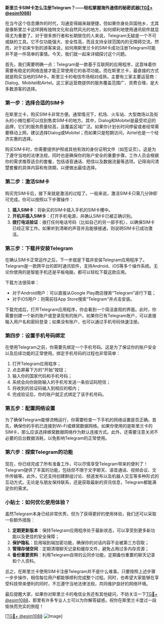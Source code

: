 **斯里兰卡SIM卡怎么注册Telegram？——轻松掌握海外通信的秘密武器[[TG💪+ @esim1088](https://t.me/s/esim1088)]**

在当今这个信息爆炸的时代，沟通变得越来越便捷，但如果你身处异国他乡，尤其是像斯里兰卡这样拥有独特文化和自然风光的地方，如何顺利地使用通讯软件就显得尤为重要了。对于很多旅行者和长期居住的人来说，Telegram无疑是一个不可或缺的工具。它不仅功能强大、安全性高，而且支持全球范围内的无障碍交流。然而，对于初来乍到的游客来说，如何用斯里兰卡的SIM卡成功注册Telegram可能并不是一件简单的事情。今天，我们就一起来详细探讨这个问题。

首先，我们需要明确一点：Telegram是一款基于互联网的应用程序，这意味着你需要有稳定的网络连接才能正常使用它的各项功能。而在斯里兰卡，最直接的方式就是购买当地的SIM卡。斯里兰卡的电信市场相对成熟，主要有三家主要运营商：Dialog、Mobitel和Airtel。这三家运营商提供的服务覆盖范围广、资费合理，是大多数游客的选择。

### 第一步：选择合适的SIM卡

在斯里兰卡，购买SIM卡非常方便。通常情况下，机场、火车站、大型商场以及街头的小摊位都可以找到售卖SIM卡的地方。其中，Dialog和Mobitel是最受欢迎的品牌，它们的服务质量较高，且覆盖区域广泛。如果你计划长时间停留或者经常需要移动上网，建议选择Dialog或Mobitel；而如果只是短期访问，Airtel也是一个经济实惠的选择。

购买SIM卡时，你需要提供护照或其他有效的身份证明文件（如签证页）。这是为了遵守当地的法律法规，同时也是确保你的账户安全的重要步骤。工作人员会根据你的需求推荐适合的套餐，包括语音通话、短信以及数据流量等选项。记得询问清楚套餐的具体内容和有效期，以便做出最佳选择。

### 第二步：激活SIM卡

购买完SIM卡后，接下来就是激活的过程了。一般来说，激活SIM卡只需几分钟即可完成。你可以按照以下步骤操作：

1. **插入SIM卡**：将新买的SIM卡插入手机的SIM卡槽中。
2. **开机并插入SIM卡**：打开手机电源，并确认SIM卡已被正确识别。
3. **拨打电话验证**：拨打任何电话号码（比如自己的另一部手机），以确保SIM卡已经正常工作。如果听到清晰的声音并且能够接通，则说明SIM卡已成功激活。

### 第三步：下载并安装Telegram

在确认SIM卡正常运作之后，下一步就是下载并安装Telegram应用程序了。Telegram是一款跨平台的即时通讯软件，支持Android、iOS等多个操作系统。无论你使用的是智能手机还是平板电脑，都可以轻松下载这款应用。

下载方法很简单：
- 对于Android用户：可以直接从Google Play商店搜索“Telegram”进行下载；
- 对于iOS用户：则需前往App Store搜索“Telegram”并点击安装。

下载完成后，打开Telegram应用程序，你会看到一个简洁直观的界面。此时，你需要创建一个新的账户或登录现有的账户。如果你已有Telegram账户，可以直接输入用户名和密码登录；如果没有账户，也可以通过手机号码快速注册。

### 第四步：设置手机号码绑定

在使用Telegram之前，你需要先绑定一个手机号码。这是为了保证你的账户安全以及后续功能的正常使用。绑定手机号码的过程也非常简单：

1. 打开Telegram应用程序；
2. 点击屏幕下方的“开始”按钮；
3. 输入你的国家代码和手机号码；
4. 系统会向你刚刚输入的手机号发送一条验证码短信；
5. 将收到的验证码输入到相应的框内；
6. 完成验证后，你的账户就正式绑定了该手机号码。

### 第五步：配置网络设置

为了确保Telegram能够流畅运行，你需要检查一下手机的网络设置是否正确。首先，确保你的手机已连接到Wi-Fi或蜂窝数据网络。如果你使用的是斯里兰卡的SIM卡，那么应该选择蜂窝数据网络作为默认连接方式。此外，还需要注意关闭不必要的后台数据消耗，以免影响Telegram的正常使用。

### 第六步：探索Telegram的功能

现在，你已经完成了所有准备工作，可以尽情享受Telegram带来的便利了！Telegram提供了丰富的功能，包括但不限于文字聊天、语音通话、视频会议、文件传输等。此外，它还支持创建群组讨论、频道发布以及机器人交互等多种形式的互动方式。无论是与朋友保持联系，还是获取最新的资讯信息，Telegram都能满足你的需求。

### 小贴士：如何优化使用体验？

虽然Telegram本身已经非常优秀，但为了获得更好的使用体验，我们还可以采取一些额外措施：

1. **定期更新版本**：保持Telegram应用程序处于最新状态，可以享受到更多新功能以及更佳的安全保障；
2. **保护隐私**：启用端到端加密功能，确保你的对话内容不会被第三方窃取；
3. **管理存储空间**：定期清理聊天记录和缓存文件，避免占用过多内存资源；
4. **备份重要资料**：利用Telegram自带的云同步功能，定期备份重要的聊天记录和个人资料。

总之，在斯里兰卡使用SIM卡注册Telegram并不是什么难事。只要按照上述步骤一步步操作，相信每位用户都能够顺利完成整个过程。同时，也希望大家能够在享受科技带来便利的同时，不忘遵守当地法律法规，共同维护良好的网络环境。

最后提醒大家，如果你对斯里兰卡的电信业务还有其他疑问，不妨关注一下[TG💪+ @esim1088](https://t.me/s/esim1088)，那里有许多专业人士可以为你解答疑惑。祝你在斯里兰卡度过一段愉快而充实的旅程！

[[TG💪+ @esim1088](https://t.me/s/esim1088) ![Image](https://i.postimg.cc/4NQfJmqS/Snipaste-2025-05-13-00-14-12.png)]